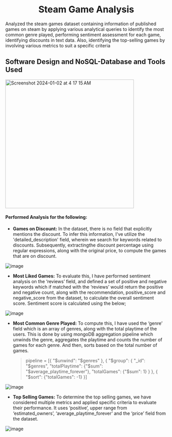 <h1 align="center">Steam Game Analysis</h1>
Analyzed the steam games dataset containing information of published games on steam by applying various analytical queries to identify the most common genre played, performing sentiment assessment for each game, identifying discounts in text data. Also, identifying the top-selling games by involving various metrics to suit a specific criteria

## Software Design and NoSQL-Database and Tools Used

<img width="400" alt="Screenshot 2024-01-02 at 4 17 15 AM" src="https://github.com/achaud25/steam-game-analysis/assets/113392203/fe1d75f6-e4af-4303-b248-862f539fc9e6">


#### Performed Analysis for the following:

- <b>Games on Discount:</b> In the dataset, there is no field that explicitly mentions the discount. To infer this information, I've utilize the 'detailed_description' field, wherein we search for keywords related to discounts. Subsequently, extractingthe discount percentage using regular expressions, along with the original price, to compute the games that are on
discount.

![image](https://github.com/achaud25/steam-game-analysis/assets/113392203/88c43ede-39af-467c-9bc8-42a52176162c)

- <b>Most Liked Games:</b> To evaluate this, I have performed sentiment analysis on the ‘reviews’ field, and defined a set of positive and negative keywords which if matched with the ‘reviews’ would return the positive and negative count, along with the recommendation, positive_score and negative_score from the dataset, to calculate the overall sentiment score.
Sentiment score is calculated using the below;

![image](https://github.com/achaud25/steam-game-analysis/assets/113392203/5e4001d9-99d8-478a-8059-a3c72cad9824)

- <b>Most Common Genre Played:</b> To compute this, I have used the ‘genre’ field which is an array of genres, along with the total playtime of the users. This is done by using mongoDB aggregation pipeline which unwinds the genre, aggregates the playtime and counts the number of games for each genre. And then, sorts based on the total number of games.

   > pipeline = [{ "$unwind": "$genres" }, { "$group": { "_id": "$genres", "totalPlaytime": {"$sum": "$average_playtime_forever"}, "totalGames": {"$sum": 1} } }, { "$sort": {"totalGames": -1} }]

![image](https://github.com/achaud25/steam-game-analysis/assets/113392203/ae510f47-3ae0-4595-81cd-aa6d8462f9e6)

- <b>Top Selling Games:</b> To determine the top selling games, we have considered multiple metrics and applied specific criteria to evaluate their performance. It uses ‘positive’, upper range from ‘estimated_owners’, ‘average_playtime_forever’ and the ‘price’ field from the dataset.

![image](https://github.com/achaud25/steam-game-analysis/assets/113392203/f2949664-4c83-420f-884c-cc87e0440552)
